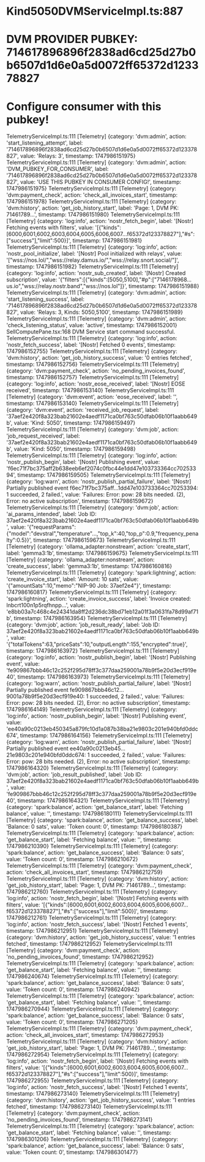 Kind5050DVMServiceImpl.ts:887
========================================
DVM PROVIDER PUBKEY: 714617896896f2838ad6cd25d27b0b6507d1d6e0a5d0072ff65372d123378827
========================================
Configure consumer with this pubkey!
========================================

TelemetryServiceImpl.ts:111 [Telemetry] {category: 'dvm:admin', action: 'start_listening_attempt', label: '714617896896f2838ad6cd25d27b0b6507d1d6e0a5d0072ff65372d123378827', value: 'Relays: 3', timestamp: 1747986151975}
TelemetryServiceImpl.ts:111 [Telemetry] {category: 'dvm:admin', action: 'DVM_PUBKEY_FOR_CONSUMER', label: '714617896896f2838ad6cd25d27b0b6507d1d6e0a5d0072ff65372d123378827', value: 'USE THIS PUBKEY IN CONSUMER CONFIG!', timestamp: 1747986151975}
TelemetryServiceImpl.ts:111 [Telemetry] {category: 'dvm:payment_check', action: 'check_all_invoices_start', timestamp: 1747986151978}
TelemetryServiceImpl.ts:111 [Telemetry] {category: 'dvm:history', action: 'get_job_history_start', label: 'Page: 1, DVM PK: 71461789...', timestamp: 1747986151980}
TelemetryServiceImpl.ts:111 [Telemetry] {category: 'log:info', action: 'nostr_fetch_begin', label: '[Nostr] Fetching events with filters', value: '[{"kinds":[6000,6001,6002,6003,6004,6005,6006,6007…f65372d123378827"],"#s":["success"],"limit":500}]', timestamp: 1747986151981}
TelemetryServiceImpl.ts:111 [Telemetry] {category: 'log:info', action: 'nostr_pool_initialize', label: '[Nostr] Pool initialized with relays', value: '["wss://nos.lol/","wss://relay.damus.io/","wss://relay.snort.social/"]', timestamp: 1747986151982}
TelemetryServiceImpl.ts:111 [Telemetry] {category: 'log:info', action: 'nostr_sub_created', label: '[Nostr] Created subscription', value: '{"filters":[{"kinds":[5050,5100],"#p":["7146178968…us.io","wss://relay.nostr.band","wss://nos.lol"]}', timestamp: 1747986151988}
TelemetryServiceImpl.ts:111 [Telemetry] {category: 'dvm:admin', action: 'start_listening_success', label: '714617896896f2838ad6cd25d27b0b6507d1d6e0a5d0072ff65372d123378827', value: 'Relays: 3, Kinds: 5050,5100', timestamp: 1747986151989}
TelemetryServiceImpl.ts:111 [Telemetry] {category: 'dvm:admin', action: 'check_listening_status', value: 'active', timestamp: 1747986152001}
SellComputePane.tsx:168 DVM Service start command successful.
TelemetryServiceImpl.ts:111 [Telemetry] {category: 'log:info', action: 'nostr_fetch_success', label: '[Nostr] Fetched 0 events', timestamp: 1747986152755}
TelemetryServiceImpl.ts:111 [Telemetry] {category: 'dvm:history', action: 'get_job_history_success', value: '0 entries fetched', timestamp: 1747986152756}
TelemetryServiceImpl.ts:111 [Telemetry] {category: 'dvm:payment_check', action: 'no_pending_invoices_found', timestamp: 1747986152757}
TelemetryServiceImpl.ts:111 [Telemetry] {category: 'log:info', action: 'nostr_eose_received', label: '[Nostr] EOSE received', timestamp: 1747986153140}
TelemetryServiceImpl.ts:111 [Telemetry] {category: 'dvm:event', action: 'eose_received', label: '', timestamp: 1747986153140}
TelemetryServiceImpl.ts:111 [Telemetry] {category: 'dvm:event', action: 'received_job_request', label: '37aef2e420f8a323bab21602e4aedf1171ca0bf763c50dfab06b10f1aabb649b', value: 'Kind: 5050', timestamp: 1747986159497}
TelemetryServiceImpl.ts:111 [Telemetry] {category: 'dvm:job', action: 'job_request_received', label: '37aef2e420f8a323bab21602e4aedf1171ca0bf763c50dfab06b10f1aabb649b', value: 'Kind: 5050', timestamp: 1747986159498}
TelemetryServiceImpl.ts:111 [Telemetry] {category: 'log:info', action: 'nostr_publish_begin', label: '[Nostr] Publishing event', value: 'f6ec71f7bc375aff2b638eeb6ef2074c0fbc44e1dd47e103733364cc70253394', timestamp: 1747986159505}
TelemetryServiceImpl.ts:111 [Telemetry] {category: 'log:warn', action: 'nostr_publish_partial_failure', label: '[Nostr] Partially published event f6ec71f7bc375aff…1dd47e103733364cc70253394: 1 succeeded, 2 failed.', value: 'Failures: Error: pow: 28 bits needed. (2), Error: no active subscription', timestamp: 1747986159672}
TelemetryServiceImpl.ts:111 [Telemetry] {category: 'dvm:job', action: 'ai_params_intended', label: 'Job ID: 37aef2e420f8a323bab21602e4aedf1171ca0bf763c50dfab06b10f1aabb649b', value: '{"requestParams":{"model":"devstral","temperature"…,"top_k":40,"top_p":0.9,"frequency_penalty":0.5}}', timestamp: 1747986159673}
TelemetryServiceImpl.ts:111 [Telemetry] {category: 'ollama_adapter:nonstream', action: 'create_start', label: 'gemma3:1b', timestamp: 1747986159675}
TelemetryServiceImpl.ts:111 [Telemetry] {category: 'ollama_adapter:nonstream', action: 'create_success', label: 'gemma3:1b', timestamp: 1747986160816}
TelemetryServiceImpl.ts:111 [Telemetry] {category: 'spark:lightning', action: 'create_invoice_start', label: 'Amount: 10 sats', value: '{"amountSats":10,"memo":"NIP-90 Job: 37aef2e4"}', timestamp: 1747986160817}
TelemetryServiceImpl.ts:111 [Telemetry] {category: 'spark:lightning', action: 'create_invoice_success', label: 'Invoice created: lnbcrt100n1p5rqfhnpp...', value: 'e8bb03a7c468c4e24341da8ff2d236dc38bd71eb12a01f3a0631fa78d99af71b', timestamp: 1747986163954}
TelemetryServiceImpl.ts:111 [Telemetry] {category: 'dvm:job', action: 'job_result_ready', label: 'Job ID: 37aef2e420f8a323bab21602e4aedf1171ca0bf763c50dfab06b10f1aabb649b', value: '{"totalTokens":63,"priceSats":10,"outputLength":155,"encrypted":true}', timestamp: 1747986163972}
TelemetryServiceImpl.ts:111 [Telemetry] {category: 'log:info', action: 'nostr_publish_begin', label: '[Nostr] Publishing event', value: 'fe909867bbb46c12c252f295d78ff3c377daa259001a78b9f5e20d3ecf919e40', timestamp: 1747986163973}
TelemetryServiceImpl.ts:111 [Telemetry] {category: 'log:warn', action: 'nostr_publish_partial_failure', label: '[Nostr] Partially published event fe909867bbb46c12…9001a78b9f5e20d3ecf919e40: 1 succeeded, 2 failed.', value: 'Failures: Error: pow: 28 bits needed. (2), Error: no active subscription', timestamp: 1747986164149}
TelemetryServiceImpl.ts:111 [Telemetry] {category: 'log:info', action: 'nostr_publish_begin', label: '[Nostr] Publishing event', value: 'ee40a90c0213eb450345a879fc10d1a087b38ba21e9803c201e940bfd0ddc674', timestamp: 1747986164156}
TelemetryServiceImpl.ts:111 [Telemetry] {category: 'log:warn', action: 'nostr_publish_partial_failure', label: '[Nostr] Partially published event ee40a90c0213eb45…21e9803c201e940bfd0ddc674: 1 succeeded, 2 failed.', value: 'Failures: Error: pow: 28 bits needed. (2), Error: no active subscription', timestamp: 1747986164320}
TelemetryServiceImpl.ts:111 [Telemetry] {category: 'dvm:job', action: 'job_result_published', label: 'Job ID: 37aef2e420f8a323bab21602e4aedf1171ca0bf763c50dfab06b10f1aabb649b', value: 'fe909867bbb46c12c252f295d78ff3c377daa259001a78b9f5e20d3ecf919e40', timestamp: 1747986164321}
TelemetryServiceImpl.ts:111 [Telemetry] {category: 'spark:balance', action: 'get_balance_start', label: 'Fetching balance', value: '', timestamp: 1747986180111}
TelemetryServiceImpl.ts:111 [Telemetry] {category: 'spark:balance', action: 'get_balance_success', label: 'Balance: 0 sats', value: 'Token count: 0', timestamp: 1747986180387}
TelemetryServiceImpl.ts:111 [Telemetry] {category: 'spark:balance', action: 'get_balance_start', label: 'Fetching balance', value: '', timestamp: 1747986210390}
TelemetryServiceImpl.ts:111 [Telemetry] {category: 'spark:balance', action: 'get_balance_success', label: 'Balance: 0 sats', value: 'Token count: 0', timestamp: 1747986210672}
TelemetryServiceImpl.ts:111 [Telemetry] {category: 'dvm:payment_check', action: 'check_all_invoices_start', timestamp: 1747986212759}
TelemetryServiceImpl.ts:111 [Telemetry] {category: 'dvm:history', action: 'get_job_history_start', label: 'Page: 1, DVM PK: 71461789...', timestamp: 1747986212760}
TelemetryServiceImpl.ts:111 [Telemetry] {category: 'log:info', action: 'nostr_fetch_begin', label: '[Nostr] Fetching events with filters', value: '[{"kinds":[6000,6001,6002,6003,6004,6005,6006,6007…f65372d123378827"],"#s":["success"],"limit":500}]', timestamp: 1747986212761}
TelemetryServiceImpl.ts:111 [Telemetry] {category: 'log:info', action: 'nostr_fetch_success', label: '[Nostr] Fetched 1 events', timestamp: 1747986212951}
TelemetryServiceImpl.ts:111 [Telemetry] {category: 'dvm:history', action: 'get_job_history_success', value: '1 entries fetched', timestamp: 1747986212952}
TelemetryServiceImpl.ts:111 [Telemetry] {category: 'dvm:payment_check', action: 'no_pending_invoices_found', timestamp: 1747986212952}
TelemetryServiceImpl.ts:111 [Telemetry] {category: 'spark:balance', action: 'get_balance_start', label: 'Fetching balance', value: '', timestamp: 1747986240674}
TelemetryServiceImpl.ts:111 [Telemetry] {category: 'spark:balance', action: 'get_balance_success', label: 'Balance: 0 sats', value: 'Token count: 0', timestamp: 1747986240942}
TelemetryServiceImpl.ts:111 [Telemetry] {category: 'spark:balance', action: 'get_balance_start', label: 'Fetching balance', value: '', timestamp: 1747986270944}
TelemetryServiceImpl.ts:111 [Telemetry] {category: 'spark:balance', action: 'get_balance_success', label: 'Balance: 0 sats', value: 'Token count: 0', timestamp: 1747986271205}
TelemetryServiceImpl.ts:111 [Telemetry] {category: 'dvm:payment_check', action: 'check_all_invoices_start', timestamp: 1747986272953}
TelemetryServiceImpl.ts:111 [Telemetry] {category: 'dvm:history', action: 'get_job_history_start', label: 'Page: 1, DVM PK: 71461789...', timestamp: 1747986272954}
TelemetryServiceImpl.ts:111 [Telemetry] {category: 'log:info', action: 'nostr_fetch_begin', label: '[Nostr] Fetching events with filters', value: '[{"kinds":[6000,6001,6002,6003,6004,6005,6006,6007…f65372d123378827"],"#s":["success"],"limit":500}]', timestamp: 1747986272955}
TelemetryServiceImpl.ts:111 [Telemetry] {category: 'log:info', action: 'nostr_fetch_success', label: '[Nostr] Fetched 1 events', timestamp: 1747986273140}
TelemetryServiceImpl.ts:111 [Telemetry] {category: 'dvm:history', action: 'get_job_history_success', value: '1 entries fetched', timestamp: 1747986273140}
TelemetryServiceImpl.ts:111 [Telemetry] {category: 'dvm:payment_check', action: 'no_pending_invoices_found', timestamp: 1747986273141}
TelemetryServiceImpl.ts:111 [Telemetry] {category: 'spark:balance', action: 'get_balance_start', label: 'Fetching balance', value: '', timestamp: 1747986301206}
TelemetryServiceImpl.ts:111 [Telemetry] {category: 'spark:balance', action: 'get_balance_success', label: 'Balance: 0 sats', value: 'Token count: 0', timestamp: 1747986301477}
